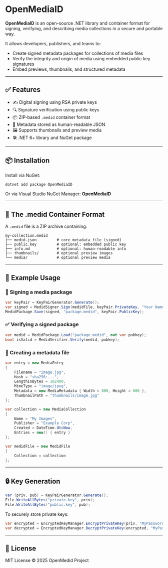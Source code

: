 # OpenMediaID

**OpenMediaID** is an open-source .NET library and container format for signing, verifying, and describing media collections in a secure and portable way.

It allows developers, publishers, and teams to:

- Create signed metadata packages for collections of media files
- Verify the integrity and origin of media using embedded public key signatures
- Embed previews, thumbnails, and structured metadata

---

## ✅ Features

- ✍️ Digital signing using RSA private keys
- 🔍 Signature verification using public keys
- 📦 ZIP-based `.medid` container format
- 📄 Metadata stored as human-readable JSON
- 🖼 Supports thumbnails and preview media
- 🛠 .NET 6+ library and NuGet package

---

## 📦 Installation

Install via NuGet:

```bash
dotnet add package OpenMediaID
```

Or via Visual Studio NuGet Manager: **OpenMediaID**

---

## 📂 The .medid Container Format

A `.medid` file is a ZIP archive containing:

```
my-collection.medid
├── medid.json         # core metadata file (signed)
├── public.key         # optional: embedded public key
├── info.md            # optional: human-readable info
├── thumbnails/        # optional preview images
└── media/             # optional preview media
```

---

## 🧰 Example Usage

### 🔐 Signing a media package

```csharp
var keyPair = KeyPairGenerator.Generate();
var signed = MedidSigner.Sign(medidFile, keyPair.PrivateKey, "Your Name", "pubkey-2025");
MedidPackage.Save(signed, "package.medid", keyPair.PublicKey);
```

### ✅ Verifying a signed package

```csharp
var medid = MedidPackage.Load("package.medid", out var pubkey);
bool isValid = MedidVerifier.Verify(medid, pubkey);
```

### 🧾 Creating a metadata file

```csharp
var entry = new MediaEntry
{
    Filename = "image.jpg",
    Hash = "sha256:...",
    LengthInBytes = 102400,
    MimeType = "image/jpeg",
    Metadata = new MediaMetadata { Width = 800, Height = 600 },
    ThumbnailPath = "thumbnails/image.jpg"
};

var collection = new MediaCollection
{
    Name = "My Images",
    Publisher = "Example Corp",
    Created = DateTime.UtcNow,
    Entries = new() { entry }
};

var medidFile = new MedidFile
{
    Collection = collection
};
```

---

## 🔒 Key Generation

```csharp
var (priv, pub) = KeyPairGenerator.Generate();
File.WriteAllBytes("private.key", priv);
File.WriteAllBytes("public.key", pub);
```

To securely store private keys:

```csharp
var encrypted = EncryptedKeyManager.EncryptPrivateKey(priv, "MyPassword");
var decrypted = EncryptedKeyManager.DecryptPrivateKey(encrypted, "MyPassword");
```

---

## 📄 License

MIT License © 2025 OpenMedid Project
